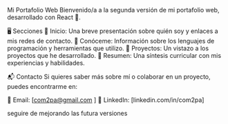 Mi Portafolio Web
Bienvenido/a a la segunda versión de mi portafolio web, desarrollado con React 🚀.

🖥️ Secciones
🔹 Inicio: Una breve presentación sobre quién soy y enlaces a mis redes de contacto.
🔹 Conóceme: Información sobre los lenguajes de programación y herramientas que utilizo.
🔹 Proyectos: Un vistazo a los proyectos que he desarrollado.
🔹 Resumen: Una síntesis curricular con mis experiencias y habilidades.

📬 Contacto
Si quieres saber más sobre mí o colaborar en un proyecto, puedes encontrarme en:

📧 Email: [com2pa@gmail.com ]
💼 LinkedIn: [linkedin.com/in/com2pa]

seguire de mejorando las futura versiones
